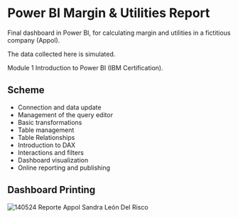 <h1>Power BI Margin & Utilities Report</h1>

<p>Final dashboard in Power BI, for calculating margin and utilities in a fictitious company (Appol).</p>
<p>The data collected here is simulated.</p>
<p>Module 1 Introduction to Power BI (IBM Certification).</p>
 
 <h2>Scheme</h2>
<ul>
  <li>Connection and data update</li>
  <li>Management of the query editor</li>
  <li>Basic transformations</li>
  <li>Table management</li>
  <li>Table Relationships</li>
  <li>Introduction to DAX</li>
  <li>Interactions and filters</li>
  <li>Dashboard visualization</li>
  <li>Online reporting and publishing</li>
</ul>

<h2>Dashboard Printing</h2>

![140524 Reporte Appol Sandra León Del Risco](https://github.com/sandraldr27/powerBi_Margin_Profit/assets/116546588/c40b96d8-3180-4eb1-81bf-a8f40bef825a)



